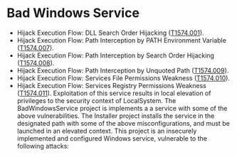 
# Bad Windows Service
* Hijack Execution Flow: DLL Search Order Hijacking ([T1574.001](https://attack.mitre.org/techniques/T1574/001/)).
* Hijack Execution Flow: Path Interception by PATH Environment Variable ([T1574.007](https://attack.mitre.org/techniques/T1574/007/)).
* Hijack Execution Flow: Path Interception by Search Order Hijacking ([T1574.008](https://attack.mitre.org/techniques/T1574/008/)).
* Hijack Execution Flow: Path Interception by Unquoted Path ([T1574.009](https://attack.mitre.org/techniques/T1574/009/)).
* Hijack Execution Flow: Services File Permissions Weakness ([T1574.010](https://attack.mitre.org/techniques/T1574/010/)).
* Hijack Execution Flow: Services Registry Permissions Weakness ([T1574.011](https://attack.mitre.org/techniques/T1574/011/)).
Exploitation of this service results in local elevation of privileges to the security context of LocalSystem.
The BadWindowsService project is implements a a service with some of the above vulnerabilities.
The Installer project installs the service in the designated path with some of the above misconfigurations, and must be launched in an elevated context.
This project is an insecurely implemented and configured Windows service, vulnerable to the following attacks:
